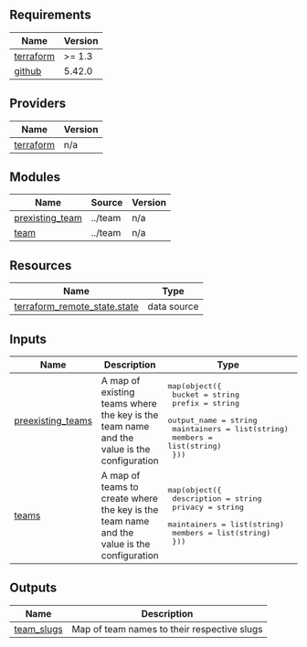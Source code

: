 ## Requirements

| Name | Version |
|------|---------|
| <a name="requirement_terraform"></a> [terraform](#requirement\_terraform) | >= 1.3 |
| <a name="requirement_github"></a> [github](#requirement\_github) | 5.42.0 |

## Providers

| Name | Version |
|------|---------|
| <a name="provider_terraform"></a> [terraform](#provider\_terraform) | n/a |

## Modules

| Name | Source | Version |
|------|--------|---------|
| <a name="module_prexisting_team"></a> [prexisting\_team](#module\_prexisting\_team) | ../team | n/a |
| <a name="module_team"></a> [team](#module\_team) | ../team | n/a |

## Resources

| Name | Type |
|------|------|
| [terraform_remote_state.state](https://registry.terraform.io/providers/hashicorp/terraform/latest/docs/data-sources/remote_state) | data source |

## Inputs

| Name | Description | Type | Default | Required |
|------|-------------|------|---------|:--------:|
| <a name="input_preexisting_teams"></a> [preexisting\_teams](#input\_preexisting\_teams) | A map of existing teams where the key is the team name and the value is the configuration | <pre>map(object({<br>    bucket      = string<br>    prefix      = string<br>    output_name = string<br>    maintainers = list(string)<br>    members     = list(string)<br>  }))</pre> | `{}` | no |
| <a name="input_teams"></a> [teams](#input\_teams) | A map of teams to create where the key is the team name and the value is the configuration | <pre>map(object({<br>    description = string<br>    privacy     = string<br>    maintainers = list(string)<br>    members     = list(string)<br>  }))</pre> | n/a | yes |

## Outputs

| Name | Description |
|------|-------------|
| <a name="output_team_slugs"></a> [team\_slugs](#output\_team\_slugs) | Map of team names to their respective slugs |